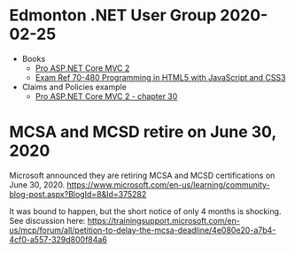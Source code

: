 # Edmonton .NET User Group 2020-02-25

* Books
  * [Pro ASP.NET Core MVC 2](https://www.apress.com/gp/book/9781484231494)
  * [Exam Ref 70-480 Programming in HTML5 with JavaScript and CSS3](https://www.microsoftpressstore.com/store/exam-ref-70-480-programming-in-html5-with-javascript-9780735676633)
* Claims and Policies example
  * [Pro ASP.NET Core MVC 2 - chapter 30](https://github.com/Apress/pro-asp.net-core-mvc-2/tree/master/30%20-%20Advanced%20Identity/Users)

# MCSA and MCSD retire on June 30, 2020
Microsoft announced they are retiring MCSA and MCSD certifications on June 30, 2020. https://www.microsoft.com/en-us/learning/community-blog-post.aspx?BlogId=8&Id=375282

It was bound to happen, but the short notice of only 4 months is shocking. See discussion here: https://trainingsupport.microsoft.com/en-us/mcp/forum/all/petition-to-delay-the-mcsa-deadline/4e080e20-a7b4-4cf0-a557-329d800f84a6
